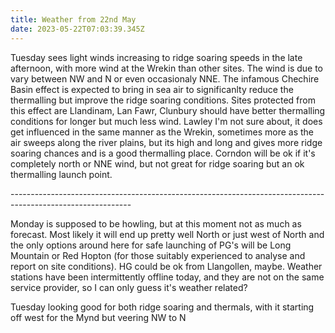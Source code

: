 ```yaml
---
title: Weather from 22nd May
date: 2023-05-22T07:03:39.345Z
---
```

Tuesday sees light winds increasing to ridge soaring speeds in the late afternoon, with more wind at the Wrekin than other sites.  The wind is due to vary between NW and N or even occasionaly NNE.  The infamous Chechire Basin effect is expected to bring in sea air to significanlty reduce the thermalling but improve the ridge soaring conditions.  Sites protected from this effect are Llandinam, Lan Fawr, Clunbury should have better thermalling conditions for longer but much less wind.  Lawley I'm not sure about, it does get influenced in the same manner as the Wrekin, sometimes more as the air sweeps along the river plains, but its high and long and gives more ridge soaring chances and is a good thermalling place.  Corndon will be ok if it's completely north or NNE wind, but not great for ridge soaring but an ok thermalling launch point.

\------------------------------------------------------------------------------------------------------------

Monday is supposed to be howling, but at this moment not as much as forecast.  Most likely it will end up pretty well North or just west of North and the only options around here for safe launching of PG's will be Long Mountain or Red Hopton (for those suitably experienced to analyse and report on site conditions).  HG could be ok from Llangollen, maybe.  Weather stations have been intermittently offline today, and they are not on the same service provider, so I can only guess it's weather related?

Tuesday looking good for both ridge soaring and thermals, with it starting off west for the Mynd but veering NW to N